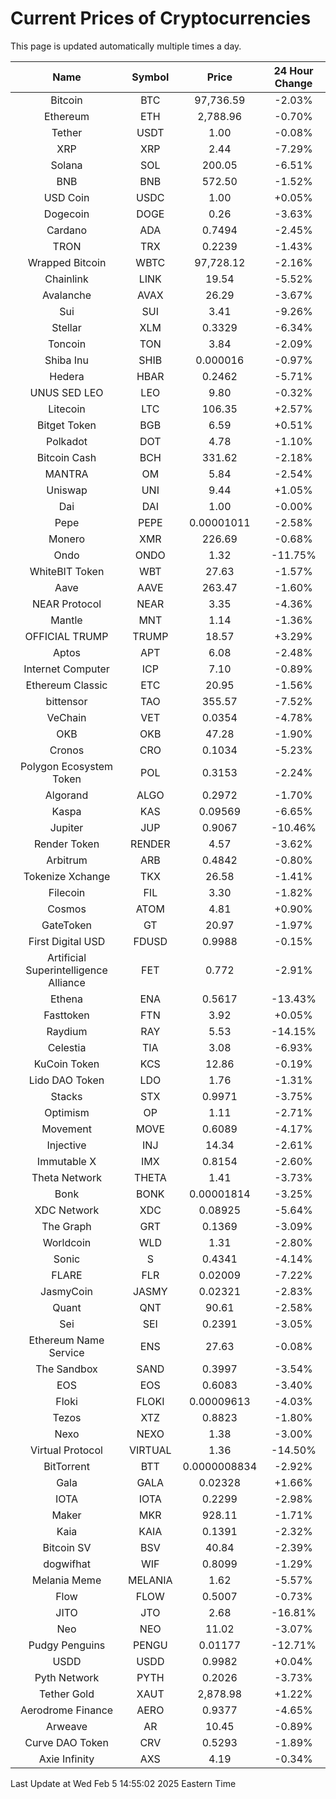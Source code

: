 # Current Prices of Cryptocurrencies
This page is updated automatically multiple times a day.

| Name | Symbol | Price | 24 Hour Change |
| :---: |:---:| :---: | :---: |
| Bitcoin | BTC | 97,736.59 | -2.03% |
| Ethereum | ETH | 2,788.96 | -0.70% |
| Tether | USDT | 1.00 | -0.08% |
| XRP | XRP | 2.44 | -7.29% |
| Solana | SOL | 200.05 | -6.51% |
| BNB | BNB | 572.50 | -1.52% |
| USD Coin | USDC | 1.00 | +0.05% |
| Dogecoin | DOGE | 0.26 | -3.63% |
| Cardano | ADA | 0.7494 | -2.45% |
| TRON | TRX | 0.2239 | -1.43% |
| Wrapped Bitcoin | WBTC | 97,728.12 | -2.16% |
| Chainlink | LINK | 19.54 | -5.52% |
| Avalanche | AVAX | 26.29 | -3.67% |
| Sui | SUI | 3.41 | -9.26% |
| Stellar | XLM | 0.3329 | -6.34% |
| Toncoin | TON | 3.84 | -2.09% |
| Shiba Inu | SHIB | 0.000016 | -0.97% |
| Hedera | HBAR | 0.2462 | -5.71% |
| UNUS SED LEO | LEO | 9.80 | -0.32% |
| Litecoin | LTC | 106.35 | +2.57% |
| Bitget Token | BGB | 6.59 | +0.51% |
| Polkadot | DOT | 4.78 | -1.10% |
| Bitcoin Cash | BCH | 331.62 | -2.18% |
| MANTRA | OM | 5.84 | -2.54% |
| Uniswap | UNI | 9.44 | +1.05% |
| Dai | DAI | 1.00 | -0.00% |
| Pepe | PEPE | 0.00001011 | -2.58% |
| Monero | XMR | 226.69 | -0.68% |
| Ondo | ONDO | 1.32 | -11.75% |
| WhiteBIT Token | WBT | 27.63 | -1.57% |
| Aave | AAVE | 263.47 | -1.60% |
| NEAR Protocol | NEAR | 3.35 | -4.36% |
| Mantle | MNT | 1.14 | -1.36% |
| OFFICIAL TRUMP | TRUMP | 18.57 | +3.29% |
| Aptos | APT | 6.08 | -2.48% |
| Internet Computer | ICP | 7.10 | -0.89% |
| Ethereum Classic | ETC | 20.95 | -1.56% |
| bittensor | TAO | 355.57 | -7.52% |
| VeChain | VET | 0.0354 | -4.78% |
| OKB | OKB | 47.28 | -1.90% |
| Cronos | CRO | 0.1034 | -5.23% |
| Polygon Ecosystem Token | POL | 0.3153 | -2.24% |
| Algorand | ALGO | 0.2972 | -1.70% |
| Kaspa | KAS | 0.09569 | -6.65% |
| Jupiter | JUP | 0.9067 | -10.46% |
| Render Token | RENDER | 4.57 | -3.62% |
| Arbitrum | ARB | 0.4842 | -0.80% |
| Tokenize Xchange | TKX | 26.58 | -1.41% |
| Filecoin | FIL | 3.30 | -1.82% |
| Cosmos | ATOM | 4.81 | +0.90% |
| GateToken | GT | 20.97 | -1.97% |
| First Digital USD | FDUSD | 0.9988 | -0.15% |
| Artificial Superintelligence Alliance | FET | 0.772 | -2.91% |
| Ethena | ENA | 0.5617 | -13.43% |
| Fasttoken | FTN | 3.92 | +0.05% |
| Raydium | RAY | 5.53 | -14.15% |
| Celestia | TIA | 3.08 | -6.93% |
| KuCoin Token | KCS | 12.86 | -0.19% |
| Lido DAO Token | LDO | 1.76 | -1.31% |
| Stacks | STX | 0.9971 | -3.75% |
| Optimism | OP | 1.11 | -2.71% |
| Movement | MOVE | 0.6089 | -4.17% |
| Injective | INJ | 14.34 | -2.61% |
| Immutable X | IMX | 0.8154 | -2.60% |
| Theta Network | THETA | 1.41 | -3.73% |
| Bonk | BONK | 0.00001814 | -3.25% |
| XDC Network | XDC | 0.08925 | -5.64% |
| The Graph | GRT | 0.1369 | -3.09% |
| Worldcoin | WLD | 1.31 | -2.80% |
| Sonic | S | 0.4341 | -4.14% |
| FLARE | FLR | 0.02009 | -7.22% |
| JasmyCoin | JASMY | 0.02321 | -2.83% |
| Quant | QNT | 90.61 | -2.58% |
| Sei | SEI | 0.2391 | -3.05% |
| Ethereum Name Service | ENS | 27.63 | -0.08% |
| The Sandbox | SAND | 0.3997 | -3.54% |
| EOS | EOS | 0.6083 | -3.40% |
| Floki | FLOKI | 0.00009613 | -4.03% |
| Tezos | XTZ | 0.8823 | -1.80% |
| Nexo | NEXO | 1.38 | -3.00% |
| Virtual Protocol | VIRTUAL | 1.36 | -14.50% |
| BitTorrent | BTT | 0.0000008834 | -2.92% |
| Gala | GALA | 0.02328 | +1.66% |
| IOTA | IOTA | 0.2299 | -2.98% |
| Maker | MKR | 928.11 | -1.71% |
| Kaia | KAIA | 0.1391 | -2.32% |
| Bitcoin SV | BSV | 40.84 | -2.39% |
| dogwifhat | WIF | 0.8099 | -1.29% |
| Melania Meme | MELANIA | 1.62 | -5.57% |
| Flow | FLOW | 0.5007 | -0.73% |
| JITO | JTO | 2.68 | -16.81% |
| Neo | NEO | 11.02 | -3.07% |
| Pudgy Penguins | PENGU | 0.01177 | -12.71% |
| USDD | USDD | 0.9982 | +0.04% |
| Pyth Network | PYTH | 0.2026 | -3.73% |
| Tether Gold | XAUT | 2,878.98 | +1.22% |
| Aerodrome Finance | AERO | 0.9377 | -4.65% |
| Arweave | AR | 10.45 | -0.89% |
| Curve DAO Token | CRV | 0.5293 | -1.89% |
| Axie Infinity | AXS | 4.19 | -0.34% |

Last Update at Wed Feb  5 14:55:02 2025 Eastern Time